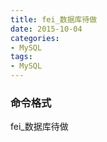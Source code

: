 ```yaml
---
title: fei_数据库待做
date: 2015-10-04
categories: 
- MySQL
tags:
- MySQL
---
```

### 命令格式

fei_数据库待做

<!-- more -->